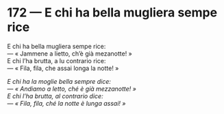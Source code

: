 # 172 — E chi ha bella mugliera sempe rice

E chi ha bella mugliera sempe rice:  
— « Jammene a lietto, ch’è già mezanotte! »  
E chi l’ha brutta, a lu contrario rice:  
— « Fila, fila, che assai longa la notte! »

_E chi ha la moglie bella sempre dice:  
— « Andiamo a letto, ché è già mezzanotte! »  
E chi l’ha brutta, al contrario dice:  
— « Fila, fila, ché la notte è lunga assai! »_

